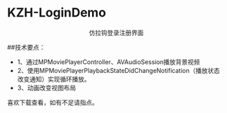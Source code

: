 # KZH-LoginDemo

<center>仿拉钩登录注册界面</center>

##技术要点：
* 1、通过MPMoviePlayerController、AVAudioSession播放背景视频
* 2、使用MPMoviePlayerPlaybackStateDidChangeNotification（播放状态改变通知）实现循环播放。
* 3、动画改变视图布局


喜欢下载查看，如有不足请指点。
